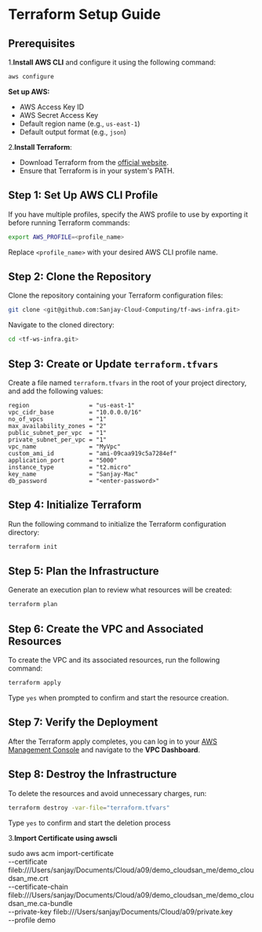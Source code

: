 # Terraform Setup Guide

## Prerequisites

1.**Install AWS CLI** and configure it using the following command:

   ```bash
   aws configure
   ```

**Set up AWS:**

- AWS Access Key ID
- AWS Secret Access Key
- Default region name (e.g., `us-east-1`)
- Default output format (e.g., `json`)

2.**Install Terraform**:

- Download Terraform from the [official website](https://www.terraform.io/downloads).
- Ensure that Terraform is in your system's PATH.

## Step 1: Set Up AWS CLI Profile

If you have multiple profiles, specify the AWS profile to use by exporting it before running Terraform commands:

```bash
export AWS_PROFILE=<profile_name>
```

Replace `<profile_name>` with your desired AWS CLI profile name.

## Step 2: Clone the Repository

Clone the repository containing your Terraform configuration files:

```bash
git clone <git@github.com:Sanjay-Cloud-Computing/tf-aws-infra.git>
```

Navigate to the cloned directory:

```bash
cd <tf-ws-infra.git>
```

## Step 3: Create or Update `terraform.tfvars`

Create a file named `terraform.tfvars` in the root of your project directory, and add the following values:

```hcl
region                 = "us-east-1"
vpc_cidr_base          = "10.0.0.0/16"
no_of_vpcs             = "1"
max_availability_zones = "2"
public_subnet_per_vpc  = "1"
private_subnet_per_vpc = "1"
vpc_name               = "MyVpc"
custom_ami_id          = "ami-09caa919c5a7284ef"
application_port       = "5000"
instance_type          = "t2.micro"
key_name               = "Sanjay-Mac"
db_password            = "<enter-password>"

```

## Step 4: Initialize Terraform

Run the following command to initialize the Terraform configuration directory:

```bash
terraform init
```

## Step 5: Plan the Infrastructure

Generate an execution plan to review what resources will be created:

```bash
terraform plan
```

## Step 6: Create the VPC and Associated Resources

To create the VPC and its associated resources, run the following command:

```bash
terraform apply
```

Type `yes` when prompted to confirm and start the resource creation.

## Step 7: Verify the Deployment

After the Terraform apply completes, you can log in to your [AWS Management Console](https://aws.amazon.com/console/) and navigate to the **VPC Dashboard**.

## Step 8: Destroy the Infrastructure

To delete the resources and avoid unnecessary charges, run:

```bash
terraform destroy -var-file="terraform.tfvars"
```

Type `yes` to confirm and start the deletion process

3.**Import Certificate using awscli**

sudo aws acm import-certificate \
    --certificate fileb:///Users/sanjay/Documents/Cloud/a09/demo_cloudsan_me/demo_cloudsan_me.crt \
    --certificate-chain fileb:///Users/sanjay/Documents/Cloud/a09/demo_cloudsan_me/demo_cloudsan_me.ca-bundle \
    --private-key fileb:///Users/sanjay/Documents/Cloud/a09/private.key \
    --profile demo
